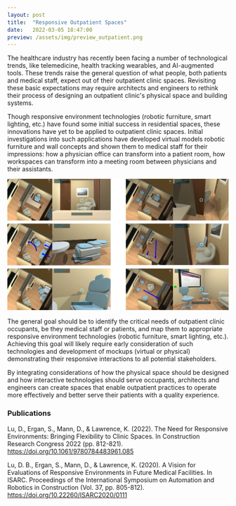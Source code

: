 ```yaml
---
layout: post
title:  "Responsive Outpatient Spaces"
date:   2022-03-05 18:47:00
preview: /assets/img/preview_outpatient.png
---
```


The healthcare industry has recently been facing a number of technological trends, like telemedicine, health tracking wearables, and AI-augmented tools. These trends raise the general question of what people, both patients and medical staff, expect out of their outpatient clinic spaces. Revisiting these basic expectations may require architects and engineers to rethink their process of designing an outpatient clinic's physical space and building systems. 

Though responsive environment technologies (robotic furniture, smart lighting, etc.) have found some initial success in residential spaces, these innovations have yet to be applied to outpatient clinic spaces. Initial investigations into such applications have developed virtual models robotic furniture and wall concepts and shown them to medical staff for their impressions: how a physician office can transform into a patient room, how workspaces can transform into a meeting room between physicians and their assistants.

![room transformations](/assets/img/outpatient/transformations.png)

The general goal should be to identify the critical needs of outpatient clinic occupants, be they medical staff or patients, and map them to appropriate responsive environment technologies (robotic furniture, smart lighting, etc.). Achieving this goal will likely require early consideration of such technologies and development of mockups (virtual or physical) demonstrating their responsive interactions to all potential stakeholders. 

By integrating considerations of how the physical space should be designed and how interactive technologies should serve occupants, architects and engineers can create spaces that enable outpatient practices to operate more effectively and better serve their patients with a quality experience.

### Publications

Lu, D., Ergan, S., Mann, D., & Lawrence, K. (2022). The Need for Responsive Environments: Bringing Flexibility to Clinic Spaces. In Construction Research Congress 2022 (pp. 812-821). https://doi.org/10.1061/9780784483961.085

Lu, D. B., Ergan, S., Mann, D., & Lawrence, K. (2020). A Vision for Evaluations of Responsive Environments in Future Medical Facilities. In ISARC. Proceedings of the International Symposium on Automation and Robotics in Construction (Vol. 37, pp. 805-812). https://doi.org/10.22260/ISARC2020/0111